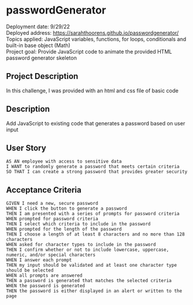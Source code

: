 # passwordGenerator

Deployment date: 9/29/22</br>
Deployed address: https://sarahthoorens.github.io/passwordgenerator/</br>
Topics applied: JavaScript variables, functions, for loops, conditionals and built-in base object (Math)</br>
Project goal: Provide JavaScript code to animate the provided HTML password generator skeleton

## Project Description
In this challenge, I was provided with an html and css file of basic code

## Description
Add JavaScript to existing code that generates a password based on user input 

## User Story

```
AS AN employee with access to sensitive data
I WANT to randomly generate a password that meets certain criteria
SO THAT I can create a strong password that provides greater security
```

## Acceptance Criteria

```
GIVEN I need a new, secure password
WHEN I click the button to generate a password
THEN I am presented with a series of prompts for password criteria
WHEN prompted for password criteria
THEN I select which criteria to include in the password
WHEN prompted for the length of the password
THEN I choose a length of at least 8 characters and no more than 128 characters
WHEN asked for character types to include in the password
THEN I confirm whether or not to include lowercase, uppercase, numeric, and/or special characters
WHEN I answer each prompt
THEN my input should be validated and at least one character type should be selected
WHEN all prompts are answered
THEN a password is generated that matches the selected criteria
WHEN the password is generated
THEN the password is either displayed in an alert or written to the page
```
